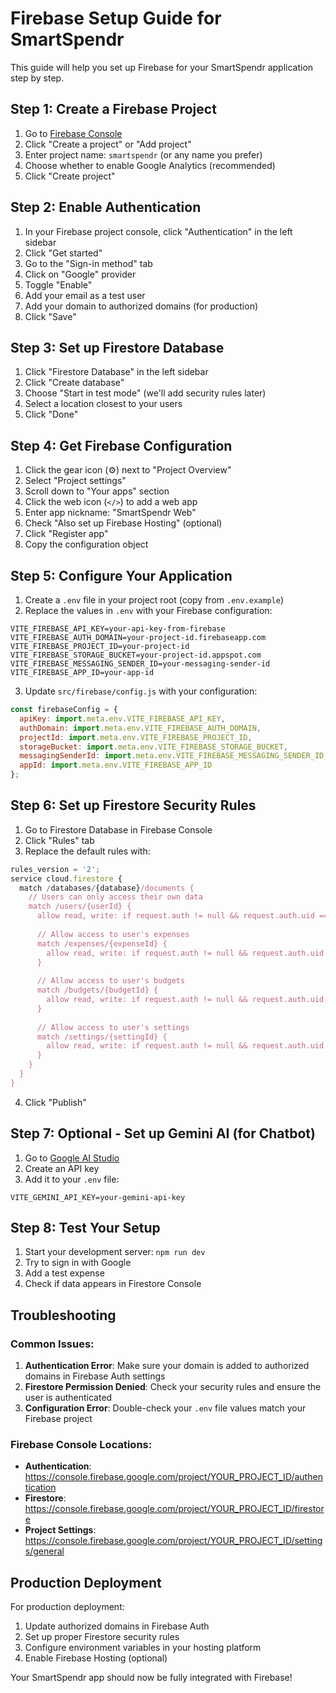 # Firebase Setup Guide for SmartSpendr

This guide will help you set up Firebase for your SmartSpendr application step by step.

## Step 1: Create a Firebase Project

1. Go to [Firebase Console](https://console.firebase.google.com/)
2. Click "Create a project" or "Add project"
3. Enter project name: `smartspendr` (or any name you prefer)
4. Choose whether to enable Google Analytics (recommended)
5. Click "Create project"

## Step 2: Enable Authentication

1. In your Firebase project console, click "Authentication" in the left sidebar
2. Click "Get started"
3. Go to the "Sign-in method" tab
4. Click on "Google" provider
5. Toggle "Enable"
6. Add your email as a test user
7. Add your domain to authorized domains (for production)
8. Click "Save"

## Step 3: Set up Firestore Database

1. Click "Firestore Database" in the left sidebar
2. Click "Create database"
3. Choose "Start in test mode" (we'll add security rules later)
4. Select a location closest to your users
5. Click "Done"

## Step 4: Get Firebase Configuration

1. Click the gear icon (⚙️) next to "Project Overview"
2. Select "Project settings"
3. Scroll down to "Your apps" section
4. Click the web icon (`</>`) to add a web app
5. Enter app nickname: "SmartSpendr Web"
6. Check "Also set up Firebase Hosting" (optional)
7. Click "Register app"
8. Copy the configuration object

## Step 5: Configure Your Application

1. Create a `.env` file in your project root (copy from `.env.example`)
2. Replace the values in `.env` with your Firebase configuration:

```env
VITE_FIREBASE_API_KEY=your-api-key-from-firebase
VITE_FIREBASE_AUTH_DOMAIN=your-project-id.firebaseapp.com
VITE_FIREBASE_PROJECT_ID=your-project-id
VITE_FIREBASE_STORAGE_BUCKET=your-project-id.appspot.com
VITE_FIREBASE_MESSAGING_SENDER_ID=your-messaging-sender-id
VITE_FIREBASE_APP_ID=your-app-id
```

3. Update `src/firebase/config.js` with your configuration:

```javascript
const firebaseConfig = {
  apiKey: import.meta.env.VITE_FIREBASE_API_KEY,
  authDomain: import.meta.env.VITE_FIREBASE_AUTH_DOMAIN,
  projectId: import.meta.env.VITE_FIREBASE_PROJECT_ID,
  storageBucket: import.meta.env.VITE_FIREBASE_STORAGE_BUCKET,
  messagingSenderId: import.meta.env.VITE_FIREBASE_MESSAGING_SENDER_ID,
  appId: import.meta.env.VITE_FIREBASE_APP_ID
};
```

## Step 6: Set up Firestore Security Rules

1. Go to Firestore Database in Firebase Console
2. Click "Rules" tab
3. Replace the default rules with:

```javascript
rules_version = '2';
service cloud.firestore {
  match /databases/{database}/documents {
    // Users can only access their own data
    match /users/{userId} {
      allow read, write: if request.auth != null && request.auth.uid == userId;
      
      // Allow access to user's expenses
      match /expenses/{expenseId} {
        allow read, write: if request.auth != null && request.auth.uid == userId;
      }
      
      // Allow access to user's budgets
      match /budgets/{budgetId} {
        allow read, write: if request.auth != null && request.auth.uid == userId;
      }
      
      // Allow access to user's settings
      match /settings/{settingId} {
        allow read, write: if request.auth != null && request.auth.uid == userId;
      }
    }
  }
}
```

4. Click "Publish"

## Step 7: Optional - Set up Gemini AI (for Chatbot)

1. Go to [Google AI Studio](https://makersuite.google.com/app/apikey)
2. Create an API key
3. Add it to your `.env` file:
```env
VITE_GEMINI_API_KEY=your-gemini-api-key
```

## Step 8: Test Your Setup

1. Start your development server: `npm run dev`
2. Try to sign in with Google
3. Add a test expense
4. Check if data appears in Firestore Console

## Troubleshooting

### Common Issues:

1. **Authentication Error**: Make sure your domain is added to authorized domains in Firebase Auth settings
2. **Firestore Permission Denied**: Check your security rules and ensure the user is authenticated
3. **Configuration Error**: Double-check your `.env` file values match your Firebase project

### Firebase Console Locations:
- **Authentication**: https://console.firebase.google.com/project/YOUR_PROJECT_ID/authentication
- **Firestore**: https://console.firebase.google.com/project/YOUR_PROJECT_ID/firestore
- **Project Settings**: https://console.firebase.google.com/project/YOUR_PROJECT_ID/settings/general

## Production Deployment

For production deployment:

1. Update authorized domains in Firebase Auth
2. Set up proper Firestore security rules
3. Configure environment variables in your hosting platform
4. Enable Firebase Hosting (optional)

Your SmartSpendr app should now be fully integrated with Firebase!